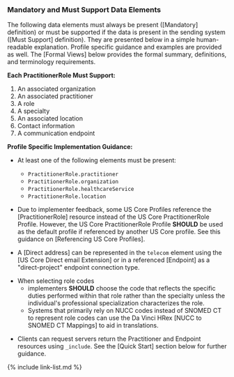 
### Mandatory and Must Support Data Elements

The following data elements must always be present ([Mandatory] definition) or must be supported if the data is present in the sending system ([Must Support] definition). They are presented below in a simple human-readable explanation. Profile specific guidance and examples are provided as well. The [Formal Views] below provides the formal summary, definitions, and terminology requirements.

**Each PractitionerRole Must Support:**

1. An associated organization
1. An associated practitioner
1. A role
1. A specialty
1. An associated location
1. Contact information
1. A communication endpoint

**Profile Specific Implementation Guidance:**

* At least one of the following elements must be present:
    - `PractitionerRole.practitioner`
    - `PractitionerRole.organization`
    - `PractitionerRole.healthcareService`
    - `PractitionerRole.location`

* Due to implementer feedback, some US Core Profiles reference the [PractitionerRole] resource instead of the US Core PractitionerRole Profile. However, the US Core PractitionerRole Profile **SHOULD** be used as the default profile if referenced by another US Core profile. See this guidance on [Referencing US Core Profiles].
* A [Direct address] can be represented in the `telecom` element using the [US Core Direct email Extension] or in a referenced [Endpoint] as a "direct-project" endpoint connection type.
<div class="bg-success" markdown="1">

* When selecting role codes
  * implementers **SHOULD** choose the code that reflects the specific duties performed within that role rather than the specialty unless the individual's professional specialization characterizes the role.
  * Systems that primarily rely on NUCC codes instead of SNOMED CT to represent role codes can use the Da Vinci HRex [NUCC to SNOMED CT Mappings] to aid in translations. 
</div><!-- new-content --> 

* Clients can request servers return the Practitioner and Endpoint resources using `_include`. See the [Quick Start] section below for further guidance.

{% include link-list.md %}
